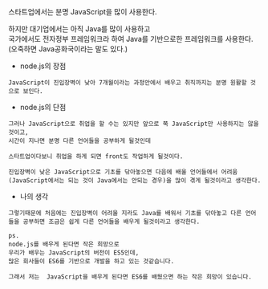 스타트업에서는 분명 JavaScript을 많이 사용한다.

하지만 대기업에서는 아직 Java를 많이 사용하고  
국가에서도 전자정부 프레임워크라 하여 Java를 기반으로한 프레임워크를 사용한다.
(오죽하면 Java공화국이라는 말도 있다.)

- node.js의 장점
```
JavaScript이 진입장벽이 낮아 7개월이라는 과정안에서 배우고 취직까지는 분명 원활할 것으로 보인다.
```
- node.js의 단점
```
그러나 JavaScript으로 취업을 할 수는 있지만 앞으로 쭉 JavaScript만 사용하지는 않을것이고,
시간이 지나면 분명 다른 언어들을 공부하게 될것인데

스타트업이다보니 취업을 하게 되면 front도 작업하게 될것이다.

진입장벽이 낮은 JavaScript으로 기초를 닦아놓으면 다음에 배울 언어들에서 어려움(JavaScript에서는 되는 것이 Java에서는 안되는 경우)을 많이 겪게 될것이라고 생각한다.
```
- 나의 생각
```
그렇기때문에 처음에는 진입장벽이 어려울 지라도 Java를 배워서 기초를 닦아놓고 다른 언어들을 공부하면 조금은 쉽게 다른 언어들을 배우게 될것이라고 생각한다.
```
```
ps.
node.js를 배우게 된다면 작은 희망으로
우리가 배우는 JavaScript의 버전이 ES5인데,
많은 회사들이 ES6를 기반으로 개발을 하고 있는 것같습니다.

그래서 저는  JavaScript을 배우게 된다면 ES6를 배웠으면 하는 작은 희망이 있습니다.
```